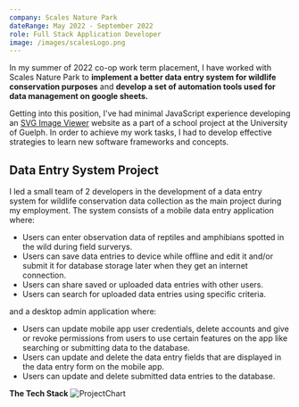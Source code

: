 ```yaml
---
company: Scales Nature Park
dateRange: May 2022 - September 2022
role: Full Stack Application Developer
image: /images/scalesLogo.png
---
```


In my summer of 2022 co-op work term placement, I have worked with Scales Nature Park to **implement a better data entry system for wildlife conservation purposes** and **develop a set of automation tools used for data management on google sheets.**

Getting into this position, I've had minimal JavaScript experience developing an [SVG Image Viewer](https://svg-image-viewer.herokuapp.com/) website as a part of a school project at the University of Guelph. In order to achieve my work tasks, I had to develop effective strategies to learn new software frameworks and concepts. 

## Data Entry System Project
I led a small team of 2 developers in the development of a data entry system for wildlife conservation data collection as the main project during my employment. The system consists of a mobile data entry application where: 
- Users can enter observation data of reptiles and amphibians spotted in the wild during field surverys. 
- Users can save data entries to device while offline and edit it and/or submit it for database storage later when they get an internet connection.  
- Users can share saved or uploaded data entries with other users.
- Users can search for uploaded data entries using specific criteria.

and a desktop admin application where:
- Users can update mobile app user credentials, delete accounts and give or revoke permissions from users to use certain features on the app like searching or submitting data to the database.
- Users can update and delete the data entry fields that are displayed in the data entry form on the mobile app.
- Users can update and delete submitted data entries to the database.

**The Tech Stack**
![ProjectChart](/images/projectchart.jpg)
<br>
